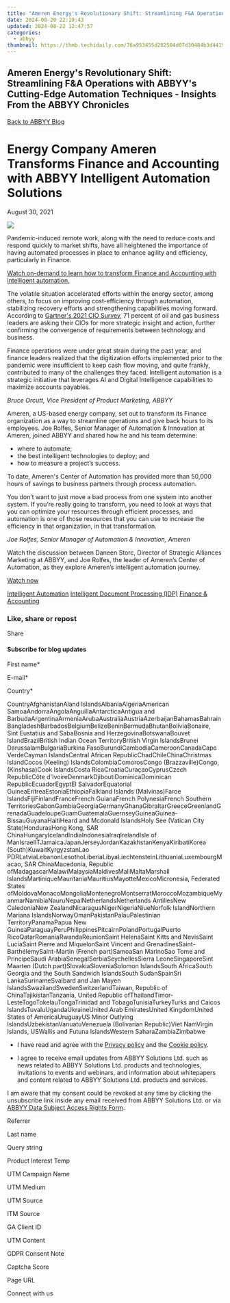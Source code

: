 ```yaml
---
title: "Ameren Energy's Revolutionary Shift: Streamlining F&A Operations with ABBYY's Cutting-Edge Automation Techniques - Insights From the ABBYY Chronicles"
date: 2024-08-20 22:19:43
updated: 2024-08-22 12:47:57
categories:
  - abbyy
thumbnail: https://thmb.techidaily.com/76a953455d282504d07d30484b3d441976cd7c068fdbe75a38577d96433ea41b.jpg
---
```


## Ameren Energy's Revolutionary Shift: Streamlining F&A Operations with ABBYY's Cutting-Edge Automation Techniques - Insights From the ABBYY Chronicles

[Back to ABBYY Blog](https://tools.techidaily.com/abbyy/products/)

# Energy Company Ameren Transforms Finance and Accounting with ABBYY Intelligent Automation Solutions

August 30, 2021

![](https://static2.abbyy.com/abbyycommedia/33408/energy-1.jpg) 

Pandemic-induced remote work, along with the need to reduce costs and respond quickly to market shifts, have all heightened the importance of having automated processes in place to enhance agility and efficiency, particularly in Finance.

[Watch on-demand to learn how to transform Finance and Accounting with intelligent automation.](https://tools.techidaily.com/abbyy/products/)

The volatile situation accelerated efforts within the energy sector, among others, to focus on improving cost-efficiency through automation, stabilizing recovery efforts and strengthening capabilities moving forward. According to [Gartner's 2021 CIO Survey](https://www.gartner.com/en/information-technology/insights/cio-agenda), 71 percent of oil and gas business leaders are asking their CIOs for more strategic insight and action, further confirming the convergence of requirements between technology and business.

Finance operations were under great strain during the past year, and finance leaders realized that the digitization efforts implemented prior to the pandemic were insufficient to keep cash flow moving, and quite frankly, contributed to many of the challenges they faced. Intelligent automation is a strategic initiative that leverages AI and Digital Intelligence capabilities to maximize accounts payables.

_Bruce Orcutt, Vice President of Product Marketing, ABBYY_

Ameren, a US-based energy company, set out to transform its Finance organization as a way to streamline operations and give back hours to its employees. Joe Rolfes, Senior Manager of Automation & Innovation at Ameren, joined ABBYY and shared how he and his team determine:

* where to automate;
* the best intelligent technologies to deploy; and
* how to measure a project’s success.

To date, Ameren's Center of Automation has provided more than 50,000 hours of savings to business partners through process automation.

You don’t want to just move a bad process from one system into another system. If you’re really going to transform, you need to look at ways that you can optimize your resources through efficient processes, and automation is one of those resources that you can use to increase the efficiency in that organization, in that transformation.

_Joe Rolfes, Senior Manager of Automation & Innovation, Ameren_

Watch the discussion between Daneen Storc, Director of Strategic Alliances Marketing at ABBYY, and Joe Rolfes, the leader of Ameren’s Center of Automation, as they explore Ameren’s intelligent automation journey.

[Watch now](https://tools.techidaily.com/abbyy/products/)

[Intelligent Automation](https://tools.techidaily.com/abbyy/products/) [Intelligent Document Processing (IDP)](https://www.abbyy.com/blog/intelligent-document-processing-idp/ "Intelligent Document Processing (IDP)") [Finance & Accounting](https://tools.techidaily.com/abbyy/products/) 

### Like, share or repost

Share 

#### Subscribe for blog updates

First name\*

E-mail\*

Сountry\*

СountryAfghanistanAland IslandsAlbaniaAlgeriaAmerican SamoaAndorraAngolaAnguillaAntarcticaAntigua and BarbudaArgentinaArmeniaArubaAustraliaAustriaAzerbaijanBahamasBahrainBangladeshBarbadosBelgiumBelizeBeninBermudaBhutanBoliviaBonaire, Sint Eustatius and SabaBosnia and HerzegovinaBotswanaBouvet IslandBrazilBritish Indian Ocean TerritoryBritish Virgin IslandsBrunei DarussalamBulgariaBurkina FasoBurundiCambodiaCameroonCanadaCape VerdeCayman IslandsCentral African RepublicChadChileChinaChristmas IslandCocos (Keeling) IslandsColombiaComorosCongo (Brazzaville)Congo, (Kinshasa)Cook IslandsCosta RicaCroatiaCuraçaoCyprusCzech RepublicCôte d'IvoireDenmarkDjiboutiDominicaDominican RepublicEcuadorEgyptEl SalvadorEquatorial GuineaEritreaEstoniaEthiopiaFalkland Islands (Malvinas)Faroe IslandsFijiFinlandFranceFrench GuianaFrench PolynesiaFrench Southern TerritoriesGabonGambiaGeorgiaGermanyGhanaGibraltarGreeceGreenlandGrenadaGuadeloupeGuamGuatemalaGuernseyGuineaGuinea-BissauGuyanaHaitiHeard and Mcdonald IslandsHoly See (Vatican City State)HondurasHong Kong, SAR ChinaHungaryIcelandIndiaIndonesiaIraqIrelandIsle of ManIsraelITJamaicaJapanJerseyJordanKazakhstanKenyaKiribatiKorea (South)KuwaitKyrgyzstanLao PDRLatviaLebanonLesothoLiberiaLibyaLiechtensteinLithuaniaLuxembourgMacao, SAR ChinaMacedonia, Republic ofMadagascarMalawiMalaysiaMaldivesMaliMaltaMarshall IslandsMartiniqueMauritaniaMauritiusMayotteMexicoMicronesia, Federated States ofMoldovaMonacoMongoliaMontenegroMontserratMoroccoMozambiqueMyanmarNamibiaNauruNepalNetherlandsNetherlands AntillesNew CaledoniaNew ZealandNicaraguaNigerNigeriaNiueNorfolk IslandNorthern Mariana IslandsNorwayOmanPakistanPalauPalestinian TerritoryPanamaPapua New GuineaParaguayPeruPhilippinesPitcairnPolandPortugalPuerto RicoQatarRomaniaRwandaRéunionSaint HelenaSaint Kitts and NevisSaint LuciaSaint Pierre and MiquelonSaint Vincent and GrenadinesSaint-BarthélemySaint-Martin (French part)SamoaSan MarinoSao Tome and PrincipeSaudi ArabiaSenegalSerbiaSeychellesSierra LeoneSingaporeSint Maarten (Dutch part)SlovakiaSloveniaSolomon IslandsSouth AfricaSouth Georgia and the South Sandwich IslandsSouth SudanSpainSri LankaSurinameSvalbard and Jan Mayen IslandsSwazilandSwedenSwitzerlandTaiwan, Republic of ChinaTajikistanTanzania, United Republic ofThailandTimor-LesteTogoTokelauTongaTrinidad and TobagoTunisiaTurkeyTurks and Caicos IslandsTuvaluUgandaUkraineUnited Arab EmiratesUnited KingdomUnited States of AmericaUruguayUS Minor Outlying IslandsUzbekistanVanuatuVenezuela (Bolivarian Republic)Viet NamVirgin Islands, USWallis and Futuna IslandsWestern SaharaZambiaZimbabwe

* I have read and agree with the [Privacy policy](https://tools.techidaily.com/abbyy/products/) and the [Cookie policy](https://tools.techidaily.com/abbyy/products/).

* I agree to receive email updates from ABBYY Solutions Ltd. such as news related to ABBYY Solutions Ltd. products and technologies, invitations to events and webinars, and information about whitepapers and content related to ABBYY Solutions Ltd. products and services.  
    
I am aware that my consent could be revoked at any time by clicking the unsubscribe link inside any email received from ABBYY Solutions Ltd. or via [ABBYY Data Subject Access Rights Form](https://tools.techidaily.com/abbyy/products/).

Referrer

Last name

Query string

Product Interest Temp

UTM Campaign Name

UTM Medium

UTM Source

ITM Source

GA Client ID

UTM Content

GDPR Consent Note

Captcha Score

Page URL

Connect with us

<ins class="adsbygoogle"
     style="display:block"
     data-ad-format="autorelaxed"
     data-ad-client="ca-pub-7571918770474297"
     data-ad-slot="1223367746"></ins>



<ins class="adsbygoogle"
     style="display:block"
     data-ad-client="ca-pub-7571918770474297"
     data-ad-slot="8358498916"
     data-ad-format="auto"
     data-full-width-responsive="true"></ins>
